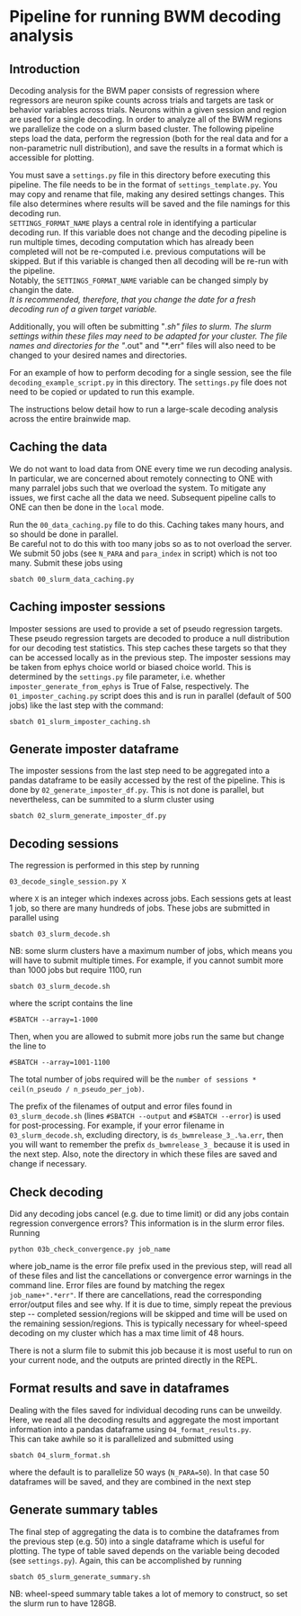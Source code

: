 # Pipeline for running BWM decoding analysis

## Introduction

Decoding analysis for the BWM paper consists of regression where regressors are neuron spike counts
across trials and targets are task or behavior variables across trials.  Neurons within a given session
and region are used for a single decoding.  In order to analyze all of the BWM regions we parallelize the 
code on a slurm based cluster.  The following pipeline steps load the data, perform the regression (both for 
the real data and for a non-parametric null distribution), and save the results in a format which is 
accessible for plotting.

You must save a `settings.py` file in this directory before executing this pipeline.  The file needs to be 
in the format of `settings_template.py`.  You may copy and rename that file, making any desired settings 
changes.  This file also determines where results will be saved and the file namings for this decoding run.  
`SETTINGS_FORMAT_NAME` plays a central role in identifying a particular decoding run.  If this variable does 
not change and the decoding pipeline is run multiple times, decoding computation which has already been 
completed will not be re-computed i.e. previous computations will be skipped.  But if this variable is 
changed then all decoding will be re-run with the pipeline.  
Notably, the `SETTINGS_FORMAT_NAME` variable can be changed simply by changin the date.  
*It is recommended, therefore, that you change the date for a fresh decoding run of a given target variable.*

Additionally, you will often be submitting "*.sh" files to slurm.  The slurm settings within these files may
need to be adapted for your cluster.  The file names and directories for the "*.out" and "*.err" files will
also need to be changed to your desired names and directories. 

For an example of how to perform decoding for a single session, see the file 
`decoding_example_script.py` in this directory. The `settings.py` file does not need to be copied 
or updated to run this example.

The instructions below detail how to run a large-scale decoding analysis across the entire 
brainwide map. 

## Caching the data

We do not want to load data from ONE every time we run decoding analysis.  In particular, we are concerned 
about remotely connecting to ONE with many parralel jobs such that we overload the system.  To mitigate any 
issues, we first cache all the data we need.  Subsequent pipeline calls to ONE can then be done in the 
`local` mode.

Run the `00_data_caching.py` file to do this.  Caching takes many hours, and so should be done in parallel.  
Be careful not to do this with too many jobs so as to not overload the server.  We submit 50 jobs 
(see `N_PARA` and `para_index` in script) which is not too many. Submit these jobs using 

```
sbatch 00_slurm_data_caching.py
```

## Caching imposter sessions

Imposter sessions are used to provide a set of pseudo regression targets. These pseudo regression targets are
decoded to produce a null distribution for our decoding test statistics. This step caches these targets so
that they can be accessed locally as in the previous step. The imposter sessions may be taken from ephys 
choice world or biased choice world. This is determined by the `settings.py` file parameter, i.e. whether  
`imposter_generate_from_ephys` is True of False, respectively. 
The `01_imposter_caching.py` script does this and is run in parallel (default of 500 jobs) like the last step 
with the command:

```
sbatch 01_slurm_imposter_caching.sh
```

## Generate imposter dataframe

The imposter sessions from the last step need to be aggregated into a pandas dataframe to be easily accessed 
by the rest of the pipeline. This is done by `02_generate_imposter_df.py`. This is not done is parallel, but 
nevertheless, can be summited to a slurm cluster using

```
sbatch 02_slurm_generate_imposter_df.py
```

## Decoding sessions

The regression is performed in this step by running 
```
03_decode_single_session.py X
```
where `X` is an integer which indexes across jobs.  Each sessions gets at least 1 job, so there are many 
hundreds of jobs.  These jobs are submitted in parallel using 

```
sbatch 03_slurm_decode.sh
```

NB: some slurm clusters have a maximum number of jobs, which means you will have to submit multiple 
times.  For example, if you cannot sumbit more than 1000 jobs but require 1100, run
```
sbatch 03_slurm_decode.sh
```
where the script contains the line 
```
#SBATCH --array=1-1000
```
Then, when you are allowed to submit more jobs run the same but change the line to
```
#SBATCH --array=1001-1100
```
The total number of jobs required will be the `number of sessions * ceil(n_pseudo / n_pseudo_per_job)`.

The prefix of the filenames of output and error files found in `03_slurm_decode.sh` (lines `#SBATCH --output` 
and `#SBATCH --error`) is used for post-processing.  For example, if your error filename in 
`03_slurm_decode.sh`, excluding directory, is `ds_bwmrelease_3_.%a.err`, then you will want to remember the 
prefix `ds_bwmrelease_3_` because it is used in the next step.  Also, note the directory in which these 
files are saved and change if necessary. 

## Check decoding

Did any decoding jobs cancel (e.g. due to time limit) or did any jobs contain regression convergence 
errors? This information is in the slurm error files.  Running 
```
python 03b_check_convergence.py job_name
```
where job_name is the error file prefix used in the previous step, will read all of these files and list 
the cancellations or convergence error warnings in the command line.  Error files are found by matching the
regex `job_name+".*err"`.  If there are cancellations, read the corresponding error/output files and see 
why.  If it is due to time, simply repeat the previous step -- completed session/regions will be skipped 
and time will be used on the remaining session/regions.  This is typically necessary for wheel-speed 
decoding on my cluster which has a max time limit of 48 hours.

There is not a slurm file to submit this job because it is most useful to run on your current node, and the
outputs are printed directly in the REPL.

## Format results and save in dataframes

Dealing with the files saved for individual decoding runs can be unweildy.  Here, we read all the decoding 
results and aggregate the most important information into a pandas dataframe using `04_format_results.py`.  
This can take awhile so it is parallelized and submitted using
```
sbatch 04_slurm_format.sh
```
where the default is to parallelize 50 ways (`N_PARA=50`).  In that case 50 dataframes will be saved, and 
they are combined in the next step

## Generate summary tables

The final step of aggregating the data is to combine the dataframes from the previous step (e.g. 50) into a 
single dataframe which is useful for plotting.  The type of table saved depends on the variable being 
decoded (see `settings.py`).  Again, this can be accomplished by running
```
sbatch 05_slurm_generate_summary.sh
```

NB: wheel-speed summary table takes a lot of memory to construct, so set the slurm run to have 128GB.
